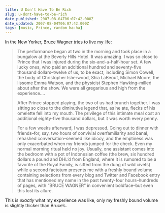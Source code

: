 ```yaml
---
title: U Don't Have To Be Rich
slug: u-dont-have-to-be-rich
date_published: 2007-08-04T06:07:42.000Z
date_updated: 2007-08-04T06:07:42.000Z
tags: [music, Prince, random ha-ha]
---
```


In the New Yorker, [Bruce Wagner tries to live my life](http://www.newyorker.com/humor/2007/08/06/070806sh_shouts_wagner?printable=true):

> The performance began at two in the morning and took place in a bungalow at the Beverly Hills Hotel. It was amazing. I was so close to Prince that I was injured during the six-and-a-half-hour set. A few lucky ones, who paid an additional hundred and seventy-five thousand dollars–twelve of us, to be exact, including Simon Cowell, the body of Christopher Isherwood, Shia LaBeouf, Michael Moore, the lissome Emma Watson, and the physicist Stephen Hawking–milled about after the show. We were all gregarious and high from the experience….
> 
> After Prince stopped playing, the two of us had brunch together. I was sitting so close to the diminutive legend that, as he ate, flecks of his omelette fell into my mouth. The privilege of this intimate meal cost an additional eighty-five thousand dollars, but it was worth every penny.
> 
> For a few weeks afterward, I was depressed. Going out to dinner with friends–for, say, two hours of convivial overfamiliarity and banal, rehashed conversation–seemed like idiocy, and the emptiness was only exacerbated when my friends jumped for the check. Even my normal morning ritual held no joy. Usually, one assistant comes into the bedroom with a pot of Indonesian coffee (the brew, six hundred dollars a pound and DHL’d from England, where it is rumored to be a favorite of the Royal Family, is sifted from the dung of wild civets) while a second factotum presents me with a freshly bound volume containing selections from every blog and Twitter and Facebook entry that has mentioned my name in the past twenty-four hours–hundreds of pages, with “BRUCE WAGNER” in convenient boldface–but even this lost its allure.

This is *exactly* what my experience was like, only my freshly bound volume is slightly thicker than Bruce’s.
